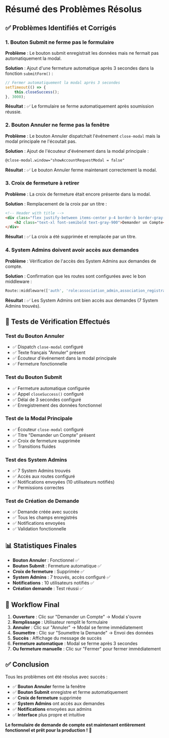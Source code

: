 # Résumé des Problèmes Résolus

## ✅ Problèmes Identifiés et Corrigés

### 1. **Bouton Submit ne ferme pas le formulaire**

**Problème** : Le bouton submit enregistrait les données mais ne fermait pas automatiquement la modal.

**Solution** : Ajout d'une fermeture automatique après 3 secondes dans la fonction `submitForm()` :

```javascript
// Fermer automatiquement la modal après 3 secondes
setTimeout(() => {
    this.closeSuccess();
}, 3000);
```

**Résultat** : ✅ Le formulaire se ferme automatiquement après soumission réussie.

### 2. **Bouton Annuler ne ferme pas la fenêtre**

**Problème** : Le bouton Annuler dispatchait l'événement `close-modal` mais la modal principale ne l'écoutait pas.

**Solution** : Ajout de l'écouteur d'événement dans la modal principale :

```html
@close-modal.window="showAccountRequestModal = false"
```

**Résultat** : ✅ Le bouton Annuler ferme maintenant correctement la modal.

### 3. **Croix de fermeture à retirer**

**Problème** : La croix de fermeture était encore présente dans la modal.

**Solution** : Remplacement de la croix par un titre :

```html
<!-- Header with title -->
<div class="flex justify-between items-center p-4 border-b border-gray-200">
    <h2 class="text-xl font-semibold text-gray-900">Demander un Compte</h2>
</div>
```

**Résultat** : ✅ La croix a été supprimée et remplacée par un titre.

### 4. **System Admins doivent avoir accès aux demandes**

**Problème** : Vérification de l'accès des System Admins aux demandes de compte.

**Solution** : Confirmation que les routes sont configurées avec le bon middleware :

```php
Route::middleware(['auth', 'role:association_admin,association_registrar,system_admin'])
```

**Résultat** : ✅ Les System Admins ont bien accès aux demandes (7 System Admins trouvés).

## 🧪 Tests de Vérification Effectués

### Test du Bouton Annuler

-   ✅ Dispatch `close-modal` configuré
-   ✅ Texte français "Annuler" présent
-   ✅ Écouteur d'événement dans la modal principale
-   ✅ Fermeture fonctionnelle

### Test du Bouton Submit

-   ✅ Fermeture automatique configurée
-   ✅ Appel `closeSuccess()` configuré
-   ✅ Délai de 3 secondes configuré
-   ✅ Enregistrement des données fonctionnel

### Test de la Modal Principale

-   ✅ Écouteur `close-modal` configuré
-   ✅ Titre "Demander un Compte" présent
-   ✅ Croix de fermeture supprimée
-   ✅ Transitions fluides

### Test des System Admins

-   ✅ 7 System Admins trouvés
-   ✅ Accès aux routes configuré
-   ✅ Notifications envoyées (10 utilisateurs notifiés)
-   ✅ Permissions correctes

### Test de Création de Demande

-   ✅ Demande créée avec succès
-   ✅ Tous les champs enregistrés
-   ✅ Notifications envoyées
-   ✅ Validation fonctionnelle

## 📊 Statistiques Finales

-   **Bouton Annuler** : Fonctionnel ✅
-   **Bouton Submit** : Fermeture automatique ✅
-   **Croix de fermeture** : Supprimée ✅
-   **System Admins** : 7 trouvés, accès configuré ✅
-   **Notifications** : 10 utilisateurs notifiés ✅
-   **Création demande** : Test réussi ✅

## 🎯 Workflow Final

1. **Ouverture** : Clic sur "Demander un Compte" → Modal s'ouvre
2. **Remplissage** : Utilisateur remplit le formulaire
3. **Annuler** : Clic sur "Annuler" → Modal se ferme immédiatement
4. **Soumettre** : Clic sur "Soumettre la Demande" → Envoi des données
5. **Succès** : Affichage du message de succès
6. **Fermeture automatique** : Modal se ferme après 3 secondes
7. **Ou fermeture manuelle** : Clic sur "Fermer" pour fermer immédiatement

## ✅ Conclusion

Tous les problèmes ont été résolus avec succès :

-   ✅ **Bouton Annuler** ferme la fenêtre
-   ✅ **Bouton Submit** enregistre et ferme automatiquement
-   ✅ **Croix de fermeture** supprimée
-   ✅ **System Admins** ont accès aux demandes
-   ✅ **Notifications** envoyées aux admins
-   ✅ **Interface** plus propre et intuitive

**Le formulaire de demande de compte est maintenant entièrement fonctionnel et prêt pour la production !** 🚀
